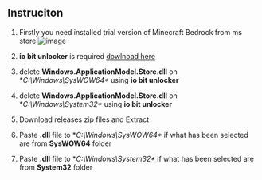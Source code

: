## Instruciton

1. Firstly you need installed trial version of Minecraft Bedrock from ms store
   ![image](https://github.com/user-attachments/assets/0ad3e49b-f1ec-4859-9d8c-0b702895912d)
2. **io bit unlocker** is required [dowlnoad here](https://www.iobit.com/en/iobit-unlocker.php)
3. delete **Windows.ApplicationModel.Store.dll** on **C:\Windows\SysWOW64\** using **io bit unlocker**
4. delete **Windows.ApplicationModel.Store.dll** on **C:\Windows\System32\** using **io bit unlocker**

  
5. Download releases zip files and Extract
6. Paste **.dll** file to **C:\Windows\SysWOW64\** if what has been selected are from **SysWOW64** folder
7. Paste **.dll** file to **C:\Windows\System32\** if what has been selected are from **System32** folder
